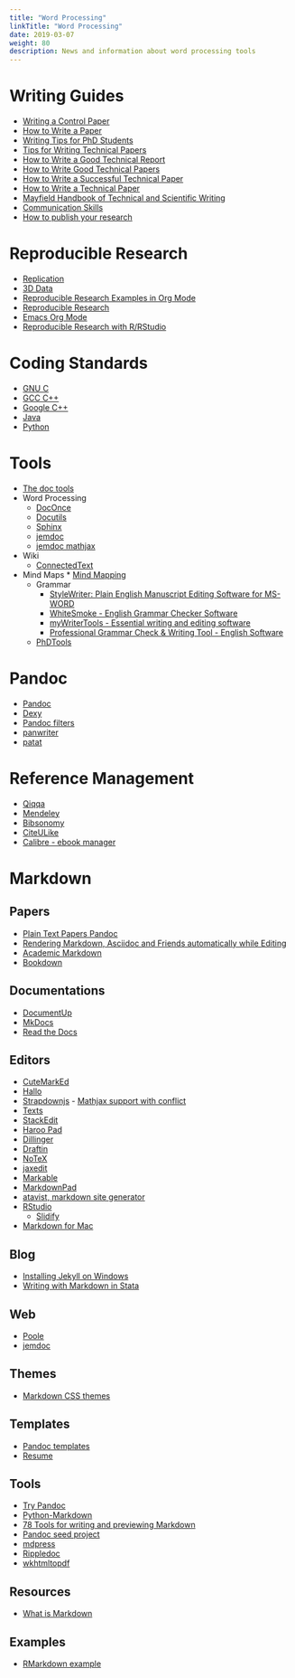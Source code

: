 ```yaml
---
title: "Word Processing"
linkTitle: "Word Processing"
date: 2019-03-07
weight: 80
description: News and information about word processing tools
---
```


# Writing Guides
* [Writing a Control Paper](http://www.ece.ucsb.edu/~hespanha/published/writingpapers.pdf)
* [How to Write a Paper](http://www-mech.eng.cam.ac.uk/mmd/ashby-paper-V6.pdf)
* [Writing Tips for PhD Students](http://faculty.chicagobooth.edu/john.cochrane/research/papers/phd_paper_writing.pdf)
* [Tips for Writing Technical Papers](http://infolab.stanford.edu/~widom/paper-writing.html)
* [How to Write a Good Technical Report](http://homepages.rpi.edu/~holguj2/CIVL2030/How_to_write_search/How_to_write_a_good_technical_report.pdf)
* [How to Write Good Technical Papers](http://www.fke.utm.my/blog/wp-content/uploads/2011/03/How-to-Write-Good-Technical-Papers-Prof-Marzuki.pdf)
* [How to Write a Successful Technical Paper](http://www.ics.uci.edu/~rickl/courses/ics-h197/technical-write-slitex.pdf)
* [How to Write a Technical Paper](http://inside.mines.edu/~mmyoung/phgn471/WrttnPsntatn.pdf)
* [Mayfield Handbook of Technical and Scientific Writing](http://www.mhhe.com/mayfieldpub/tsw/home.htm)
* [Communication Skills](http://www.cas.mcmaster.ca/~nedialk/COURSES/3I03/node6.html)
* [How to publish your research](http://www.youtube.com/playlist?list=PLe2tiLL2q02KGAb7IW5-u2zeJnX3wr4S3)

# Reproducible Research

* [Replication](http://ivory.idyll.org/blog/replication-i.html)
* [3D Data](http://207.245.165.89/applied-research/ncsa/8-an-overview-of-3d-data-content-file-formats-and-viewers.pdf)
* [Reproducible Research Examples in Org Mode](http://orgmode.org/worg/org-contrib/babel/uses.html#sec-6)
* [Reproducible Research](http://reproducibleresearch.net/index.php/RR_links)
* [Emacs Org Mode](http://www.emacswiki.org/cgi-bin/wiki/OrgMode)
* [Reproducible Research with R/RStudio](https://github.com/christophergandrud/Rep-Res-Book)

# Coding Standards

* [GNU C](http://www.gnu.org/prep/standards/standards.html)
* [GCC C++](http://gcc.gnu.org/wiki/CppConventions)
* [Google C++](http://google-styleguide.googlecode.com/svn/trunk/cppguide.xml)
* [Java](http://www.dmoz.org/Computers/Programming/Languages/Java/Coding_Standards/)
* [Python](http://www.python.org/dev/peps/pep-0008/)

# Tools

* [The doc tools](https://www.thedoctools.com/word-macros-tips/word-macros/create-style-name-list/)
* Word Processing
    * [DocOnce](https://github.com/hplgit/doconce)
    * [Docutils](http://docutils.sourceforge.net/)
    * [Sphinx](http://sphinx-doc.org/)
    * [jemdoc](http://jemdoc.jaboc.net/)
    * [jemdoc mathjax](https://github.com/wsshin/jemdoc_mathjax)
* Wiki
    * [ConnectedText](http://www.connectedtext.com/)
* Mind Maps
      * [Mind Mapping](http://www.mind-mapping.org/)
  * Grammar
      * [StyleWriter: Plain English Manuscript Editing Software for
        MS-WORD](http://www.stylewriter-usa.com/stylewriter-free-download.php)
      * [WhiteSmoke - English Grammar Checker
        Software](http://www.whitesmoke.com/)
      * [myWriterTools - Essential writing and editing
        software](http://www.mywritertools.com/)
      * [Professional Grammar Check & Writing Tool - English
        Software](http://www.englishsoftware.org/)
  * [PhDTools](http://phdtools.blogspot.ca/)

# Pandoc

* [Pandoc](http://johnmacfarlane.net/pandoc/)
* [Dexy](http://www.dexy.it/docs/what-is-dexy.html)
* [Pandoc filters](https://github.com/jgm/pandocfilters)
* [panwriter](https://panwriter.com/)
* [patat](https://github.com/jaspervdj/patat)

# Reference Management

* [Qiqqa](http://www.qiqqa.com/)
* [Mendeley](http://www.mendeley.com/)
* [Bibsonomy](http://www.bibsonomy.org/)
* [CiteULike](http://www.citeulike.org)
* [Calibre - ebook manager](http://calibre-ebook.com/)

# Markdown
## Papers

* [Plain Text Papers Pandoc](http://kieranhealy.org/blog/archives/2014/01/23/plain-text/)
* [Rendering Markdown, Asciidoc and Friends automatically while Editing](http://noone.org/blog/English/Computer/Web/Rendering%20Markdown,%20Asciidoc%20and%20Friends%20automatically%20while%20Editing.futile)
* [Academic Markdown](https://github.com/smathot/academicmarkdown)
* [Bookdown](https://bookdown.org)

## Documentations

* [DocumentUp](http://documentup.com/)
* [MkDocs](http://www.mkdocs.org/)
* [Read the Docs](https://readthedocs.org/)

## Editors

* [CuteMarkEd](https://cloose.github.io/CuteMarkEd/)
* [Hallo](http://hallojs.org/)
* [Strapdownjs](http://strapdownjs.com/) - [Mathjax support with conflict](https://gist.github.com/memeplex/6309540)
* [Texts](http://www.texts.io/)
* [StackEdit](https://stackedit.io)
* [Haroo Pad](http://pad.haroopress.com/)
* [Dillinger](http://dillinger.io/)
* [Draftin](http://draftin.com)
* [NoTeX](https://notex.ch/)
* [jaxedit](http://jaxedit.com/mark/)
* [Markable](http://markable.in/)
* [MarkdownPad](http://markdownpad.com/)
* [atavist, markdown site generator](https://npmjs.org/package/atavist)
* [RStudio](https://www.rstudio.com/)
    * [Slidify](http://slidify.org/index.html)
* [Markdown for Mac](http://mac.appstorm.net/roundups/productivity-roundups/35-markdown-apps-for-the-mac/)

## Blog

* [Installing Jekyll on Windows](http://thedustytome.blogspot.ca/2014/02/getting-jekyll-up-and-running-on-windows.html)
* [Writing with Markdown in Stata](http://haghish.com/statistics/stata-blog/reproducible-research/dynamic_documents/markdown.php)

## Web

* [Poole](https://bitbucket.org/obensonne/poole)
* [jemdoc](http://jemdoc.jaboc.net/index.html)

## Themes

* [Markdown CSS themes](https://github.com/jasonm23/markdown-css-themes)

## Templates

* [Pandoc templates](https://github.com/jgm/pandoc-templates)
* [Resume](http://cmwelsh.com/beautiful-resumes-with-markdown-and-latex)

## Tools

* [Try Pandoc](http://johnmacfarlane.net/pandoc/try/)
* [Python-Markdown](http://pythonhosted.org//Markdown/index.html)
* [78 Tools for writing and previewing Markdown](http://mashable.com/2013/06/24/markdown-tools/)
* [Pandoc seed project](https://github.com/Dashed/pandoc-seed-project)
* [mdpress](http://documentup.com/egonschiele/mdpress/)
* [Rippledoc](http://www.unexpected-vortices.com/sw/rippledoc/index.html)
* [wkhtmltopdf](http://wkhtmltopdf.org/)

## Resources

* [What is Markdown](http://whatismarkdown.com/)

## Examples

* [RMarkdown example](https://github.com/bbest/rmarkdown-example)
